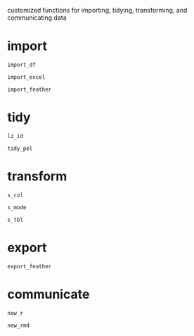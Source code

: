 customized functions for importing, tidying, transforming, and communicating data

# import

`import_df`

`import_excel`

`import_feather`

# tidy

`lz_id`

`tidy_pel`

# transform

`s_col`

`s_mode`

`s_tbl`

# export

`export_feather`

# communicate

`new_r`

`new_rmd`
